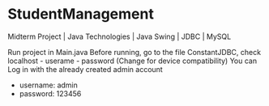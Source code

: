 # StudentManagement
 Midterm Project | Java Technologies | Java Swing | JDBC | MySQL

 
 Run project in Main.java
 Before running, go to the file ConstantJDBC, check localhost - userame - password (Change for device compatibility)
 You can Log in with the already created admin account 
 - username: admin
 - password: 123456
